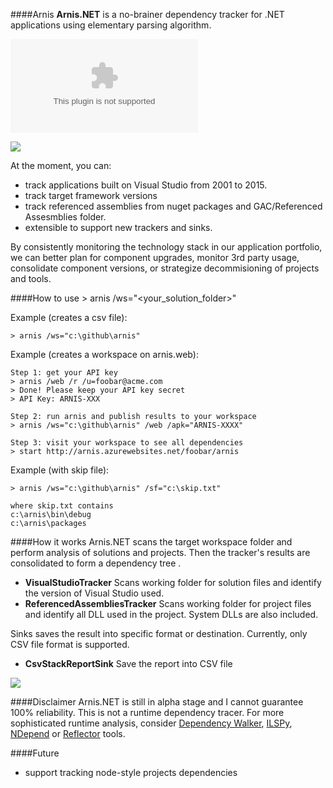 ####Arnis 
**Arnis.NET** is a no-brainer dependency tracker for .NET applications using elementary parsing algorithm. 

![Download v0.1-alpha](https://github.com/rdagumampan/arnis/releases/download/v0.1-alpha/arnis.v0.1-alpha.zip)

![](https://ci.appveyor.com/api/projects/status/github/rdagumampan/arnis?branch=master&svg=true)

At the moment, you can:
  - track applications built on Visual Studio from 2001 to 2015.
  - track target framework versions
  - track referenced assemblies from nuget packages and GAC/Referenced Assesmblies folder.
  - extensible to support new trackers and sinks.

By consistently monitoring the technology stack in our application portfolio, we can better plan for component upgrades, monitor 3rd party usage, consolidate component versions, or strategize decommisioning of projects and tools.

####How to use
    > arnis /ws="<your_solution_folder>"

Example (creates a csv file):

	> arnis /ws="c:\github\arnis"

Example (creates a workspace on arnis.web):

	Step 1: get your API key	
	> arnis /web /r /u=foobar@acme.com
	> Done! Please keep your API key secret
	> API Key: ARNIS-XXX

	Step 2: run arnis and publish results to your workspace
	> arnis /ws="c:\github\arnis" /web /apk="ARNIS-XXXX"

	Step 3: visit your workspace to see all dependencies
	> start http://arnis.azurewebsites.net/foobar/arnis

Example (with skip file):

	> arnis /ws="c:\github\arnis" /sf="c:\skip.txt"
    
    where skip.txt contains
    c:\arnis\bin\debug
    c:\arnis\packages

####How it works
Arnis.NET scans the target workspace folder and perform analysis of solutions and projects. Then the tracker's results are consolidated to form a dependency tree .

- **VisualStudioTracker**
Scans working folder for solution files and identify the version of Visual Studio used.
- **ReferencedAssembliesTracker**
Scans working folder for project files and identify all DLL used in the project. System DLLs are also included.

Sinks saves the result into specific format or destination. Currently, only CSV file format is supported.

- **CsvStackReportSink**
Save the report into CSV file

![](https://rdagumampan.files.wordpress.com/2016/02/arnisresult.png)

####Disclaimer
Arnis.NET is still in alpha stage and I cannot guarantee 100% reliability. 
This is not a runtime dependency tracer. For more sophisticated runtime analysis, consider [Dependency Walker](http://www.dependencywalker.com/), [ILSPy](https://github.com/icsharpcode/ILSpy), [NDepend](http://www.ndepend.com/) or [Reflector](http://www.red-gate.com/products/dotnet-development/reflector/) tools.

####Future
- support tracking node-style projects dependencies
